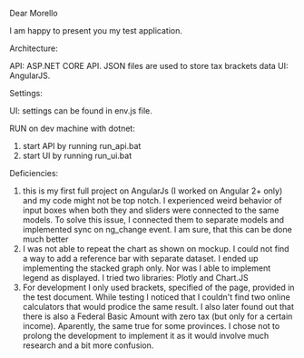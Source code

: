 Dear Morello

I am happy to present you my test application. 

Architecture:

API: ASP.NET CORE API. JSON files are used to store tax brackets data
UI: AngularJS.

Settings:

UI: settings can be found in env.js file. 

RUN on dev machine with dotnet:
1. start API by running run_api.bat
2. start UI by running run_ui.bat

Deficiencies:

1. this is my first full project on AngularJs (I worked on Angular 2+ only) and my code might not be top notch. I experienced weird behavior of input boxes when both they and sliders were connected to the same models. To solve this issue, I connected them to separate models and implemented sync on ng_change event. I am sure, that this can be done much better
2. I was not able to repeat the chart as shown on mockup. I could not find a way to add a reference bar with separate dataset. I ended up implementing the stacked graph only. Nor was I able to implement legend as displayed. I tried two libraries: Plotly and Chart.JS
3. For development I only used brackets, specified of the page, provided in the test document. While testing I noticed that I couldn't find two online calculators that would prodice the same result. I also later found out that there is also a Federal Basic Amount with zero tax (but only for a certain income). Aparently, the same true for some provinces. I chose not to prolong the development to implement it as it would involve much research and a bit more confusion.
